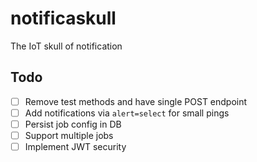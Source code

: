 # notificaskull
The IoT skull of notification

## Todo

- [ ] Remove test methods and have single POST endpoint
- [ ] Add notifications via `alert=select` for small pings
- [ ] Persist job config in DB
- [ ] Support multiple jobs
- [ ] Implement JWT security